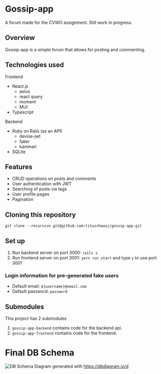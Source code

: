 # Gossip-app
A forum made for the CVWO assignment. Still work in progress.

## Overview
Gossip-app is a simple forum that allows for posting and commenting.

## Technologies used
Frontend
 - React.js
    - axios
    - react query
    - moment
    - MUI
 - Typescript

Backend
- Ruby on Rails (as an API)
    - devise-jwt
    - faker
    - kaminari
- SQLite

## Features
- CRUD operations on posts and comments
- User authentication with JWT
- Searching of posts via tags
- User profile pages
- Pagination

## Cloning this repository
`git clone --recursive git@github.com:tituschewxj/gossip-app.git`

## Set up
1. Run backend server on port 3000: `rails s`
2. Run frontend server on port 3001: `yarn run start` and type `y` to use port 3001

### Login information for pre-generated fake users
- Default email: `${username}@email.com`
- Default password: `password`

## Submodules
This project has 2 submodules
1. `gossip-app-backend` contains code for the backend api.
2. `gossip-app-frontend` contains code for the frontend.

# Final DB Schema
![DB Schema Diagram](assets/db-schema-diagram)
generated with https://dbdiagram.io/d
